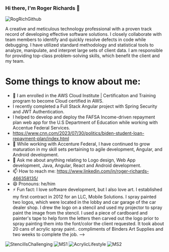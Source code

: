 ### Hi there, I'm Roger Richards 👋

![RogRichGithub](https://user-images.githubusercontent.com/20470279/116919369-2d5d8780-ac1f-11eb-94ef-d34b4af7e866.jpg)
 

A creative and meticulous technology professional with a proven track record of developing effective software solutions.  I closely collaborate with team members to identify and quickly resolve defects in code while debugging.  I have utilized standard methodology and statistical tools to analyze, manipulate, and interpret large sets of client data. I am responsible for providing top-class problem-solving skills, which benefit the client and my team.

# Some things to know about me:

- 🌱 I am enrolled in the AWS Cloud Institute | Certificaiton and Training program to become Cloud certified in AWS.
- I recently completed a Full Stack Angular project with Spring Security and JWT Authentication.
- I helped to develop and deploy the FAFSA Income-driven repayment plan web app for the U.S Department of Education while working with Accentue Federal Services.
- https://www.cnn.com/2023/07/30/politics/biden-student-loan-repayment-plan/index.html
- 🌱 While working with Accenture Federal, I have continued to grow maturation in my skill sets pertaining to agile development, Angular, and Android development.
- 💬 Ask me about anything relating to Logo design, Web App development, Java, Angular, React and Android development.
- 📫 How to reach me: https://www.linkedin.com/in/roger-richards-466358135/
- 😄 Pronouns: he/him
- ⚡ Fun fact: I love software development, but I also love art. I established my first contract in 2012 for an LLC, Mobile Solutions. I spray painted two logos, which were located in the lobby and car garage of the car dealer shop. I drew the logo on a stencil and used my projector to spray paint the image from the stencil. I used a piece of cardboard and painter's tape to help form the letters then carved out the logo prior to spray painting them into the font/color the client requested. It took about 20 cans of acrylic spray paint.. compliments of Binders Art Supplies and two weeks to complete the job. 
-->
<p float="center">
 
![StencilIsChallenging](https://user-images.githubusercontent.com/20470279/116949884-78908e00-ac51-11eb-98d3-b43abb9c5b35.png) ![MS1](https://user-images.githubusercontent.com/20470279/116950121-1dab6680-ac52-11eb-8070-c3b00f9405ca.png) ![AcrylicLifestyle](https://user-images.githubusercontent.com/20470279/116950268-7bd84980-ac52-11eb-82d4-7e8ccdf509f8.png) ![MS2](https://user-images.githubusercontent.com/20470279/116950364-cce83d80-ac52-11eb-920c-db2b872c34e9.png) 
</p>

